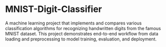 # MNIST-Digit-Classifier
A machine learning project that implements and compares various classification algorithms for recognizing handwritten digits from the famous MNIST dataset. This project demonstrates end-to-end workflow from data loading and preprocessing to model training, evaluation, and deployment. 
